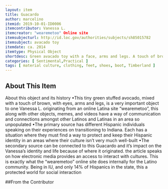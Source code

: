 ```yaml
---
layout: item
title: Guacardo
author: marcelino
itemid: 2019-10-01-ID0006
itemcontributor: Vanessa L.
itemcreator: "wearemetoo" Online site
itemsubjecturl: http://id.loc.gov/authorities/subjects/sh85015782
itemsubject: avacado toy
itemdate: ca. 2014
itemtype: Physical Object
shortdesc: Green avacado toy with a face, arms and legs. A touch of brown on the torso to represent the seed. 
categories: [ Sentimental,Practical ]
tags: [ material culture, clothing, feet, shoes, boot, Timberland ]
---
```


## About This Item

About this object and its history
•This tiny green stuffed avocado, mixed with a touch of brown, with eyes, arms and legs, is a very important object to one Vanessa L. originating from an online Latina site “wearemetoo”, this along with other objects, memes, and videos have a way of communication and connections amongst other Latinos and Latinas in an area so unpopulated
•The primary source has different Hispanic individuals speaking on their experiences on transitioning to Indiana. Each has a situation where they must find a way to protect and keep their Hispanic identity in an areas where their culture isn’t very much well-built
•The secondary source can be connected to this Guacardo and it’s impact on the Vanessa’s identity and life because of where it originated. the article speaks on how electronic media provides an access to interact with cultures. This is exactly what the “wearemetoo” online site does internally for the Latino community. Being in IU, and only 14% of Hispanics in the state, this a protected world for social interaction

##From the Contributor 
